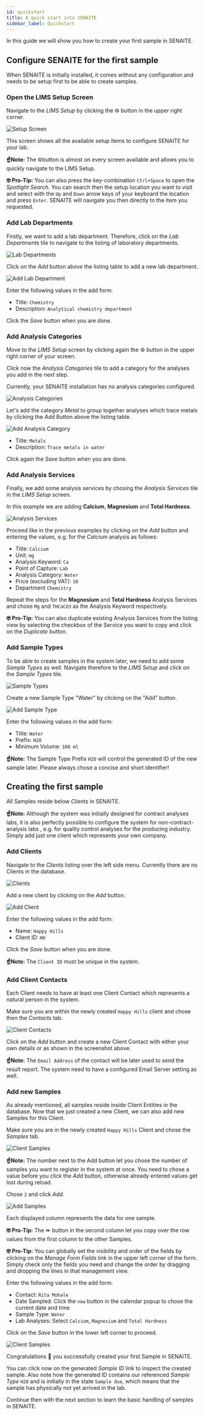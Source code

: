 ```yaml
---
id: quickstart
title: A quick start into SENAITE
sidebar_label: Quickstart
---
```


In this guide we will show you how to create your first sample in SENAITE.

## Configure SENAITE for the first sample

When SENAITE is initially installed, it comes without any configuration and
needs to be setup first to be able to create samples.


### Open the LIMS Setup Screen

Navigate to the *LIMS Setup* by clicking the ⚙️ button in the upper right corner.

![Setup Screen](/screenshots/setup_screen.png "SENAITE LIMS Setup")

This screen shows all the available setup items to configure SENAITE for your lab.

**☝️Note:**
The ⚙️button is almost on every screen available and allows you to quickly
navigate to the LIMS Setup.

**🤓 Pro-Tip:**
You can also press the key-combination `Ctrl+Space` to open the *Spotlight
Search*. You can search then the setup location you want to visit and select
with the `Up` and `Down` arrow keys of your keyboard the location and press
`Enter`. SENAITE will navigate you then directly to the item you requested.


### Add Lab Departments

Firstly, we want to add a lab department. Therefore, click on the *Lab
Departments* tile to navigate to the listing of laboratory departments.

![Lab Departments](/screenshots/lab_departments_listing.png "Lab Departments")

Click on the *Add* button above the listing table to add a new lab department.

![Add Lab Department](/screenshots/add_lab_department_screen.png "Add a new Lab Department")

Enter the following values in the add form:

- Title: `Chemistry`
- Description: `Analytical chemistry department`

Click the *Save* button when you are done.


### Add Analysis Categories

Move to the *LIMS Setup* screen by clicking again the ⚙ button in the
upper right corner of your screen.

Click now the *Analysis Categories* tile to add a category for the analyses you add in the next step.

Currently, your SENAITE installation has no analysis categories configured.

![Analysis Categories](/screenshots/analysis_categories_listing.png "Analysis Categories")

Let's add the category *Metal* to group together analyses which trace metals by
clicking the *Add* Button above the listing table.

![Add Analysis Category](/screenshots/add_analysis_category_screen.png "Add a new Analysis Category")

- Title: `Metals`
- Description: `Trace metals in water`

Click again the *Save* button when you are done.


### Add Analysis Services

Finally, we add some analysis services by chosing the *Analysis Services* tile in the *LIMS Setup* screen.

In this example we are adding **Calcium**, **Magnesium** and **Total Hardness**.

![Analysis Services](/screenshots/analysis_services_listing.png "Analysis Services")

Proceed like in the previous examples by clicking on the *Add* button and entering the values, e.g.
for the *Calcium* analysis as follows:

- Title: `Calcium`
- Unit: `mg`
- Analysis Keyword: `Ca`
- Point of Capture: `Lab`
- Analysis Category: `Water`
- Price (excluding VAT): `10`
- Department `Chemistry`

Repeat the steps for the **Magnesium** and **Total Hardness** Analysis Services
and chose `Mg` and `THCaCO3` as the Analysis Keyword respectively.


**🤓 Pro-Tip:**
You can also duplicate existing Analysis Services from the listing view by
selecting the checkbox of the Service you want to copy and click on the
*Duplicate* button.


### Add Sample Types

To be able to create samples in the system later, we need to add some *Sample
Types* as well. Navigate therefore to the *LIMS Setup* and click on the *Sample
Types* tile.

![Sample Types](/screenshots/sample_types_listing.png "Sample Types")

Create a new Sample Type "Water" by clicking on the "Add" button.

![Add Sample Type](/screenshots/add_sample_type_screen.png "Add Sample Type")

Enter the following values in the add form:

- Title: `Water`
- Prefix: `H2O`
- Minimum Volume: `100 ml`

**☝️Note:**
The Sample Type Prefix `H2O` will control the generated ID of the new sample
later. Please always chose a concise and short identifier!


## Creating the first sample

All Samples reside below *Clients* in SENAITE.

**☝️Note:**
Although the system was initially designed for contract analyses labs, it is
also perfectly possible to configure the system for non-contract-analysis labs ,
e.g. for quality control analyses for the producing industry. Simply add just
one client which represents your own company.

### Add Clients

Navigate to the *Clients* listing over the left side menu. Currently there are
no Clients in the database.

![Clients](/screenshots/clients_listing.png "Clients")

Add a new client by clicking on the *Add* button.

![Add Client](/screenshots/add_client_screen.png "Add Client")

Enter the following values in the add form:

- Name: `Happy Hills`
- Client ID: `HH`

Click the *Save* button when you are done.

**☝️Note:**
The `Client ID` must be unique in the system.


### Add Client Contacts

Each Client needs to have at least one Client Contact which represents a natural
person in the system.

Make sure you are within the newly created `Happy Hills` client and chose then
the *Contacts* tab.

![Client Contacts](/screenshots/client_contact_listing.png "Client Contacts")

Click on the *Add* button and create a new Client Contact with either your own
details or as shown in the screenshot above.

**☝️Note:**
The `Email Address` of the contact will be later used to send the result report.
The system need to have a configured Email Server setting as well.


### Add new Samples

As already mentioned, all samples reside inside Client Entities in the database.
Now that we just created a new Client, we can also add new Samples for this
Client.

Make sure you are in the newly created `Happy Hills` Client and chose the
*Samples* tab.

![Client Samples](/screenshots/client_samples_listing.png "Client Samples")

**☝️Note:**
The number next to the Add button let you chose the number of samples you want
to register in the system at once. You need to chose a value before you click
the *Add* button, otherwise already entered values get lost during reload.

Chose `2` and click *Add*.

![Add Samples](/screenshots/add_samples_screen.png "Add Samples")

Each displayed column represents the data for one sample.

**🤓 Pro-Tip:**
The ⏩ button in the second column let you copy over the row values from the
first column to the other Samples.

**🤓 Pro-Tip:**
You can globally set the visibility and order of the fields by clicking on the
*Manage Form Fields* link in the upper left corner of the form. Simply check
only the fields you need and change the order by dragging and dropping the lines
in that management view.

Enter the following values in the add form:

- Contact: `Rita Mohale`
- Date Sampled: Click the `now` button in the calendar popup to chose the
  current date and time
- Sample Type: `Water`
- Lab Analyses: Select `Calcium`, `Magnesium` and `Total Hardness`

Click on the *Save* button in the lower left corner to proceed.

![Client Samples](/screenshots/client_samples_listing_2.png "Client Samples")

Congratulations 🙌 you successfully created your first Sample in SENAITE.

You can click now on the generated *Sample ID* link to inspect the created sample.
Also note how the generated ID contains our referenced *Sample Type* `H2O` and
is initially in the state `Sample due`, which means that the sample has
physically not yet arrived in the lab.

Continue then with the next section to learn the basic handling of samples in
SENAITE.
